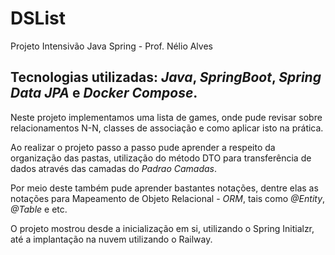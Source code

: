 # DSList
Projeto Intensivão Java Spring - Prof. Nélio Alves


## Tecnologias utilizadas: *Java*, *SpringBoot*, *Spring Data JPA* e *Docker Compose*.
Neste projeto implementamos uma lista de games, onde pude revisar sobre relacionamentos N-N, 
classes de associação e como aplicar isto na prática.

Ao realizar o projeto passo a passo pude aprender a respeito da organização das pastas, 
utilização do método DTO para transferência de dados através das camadas do *Padrao Camadas*.

Por meio deste também pude aprender bastantes notações, dentre elas as notações para Mapeamento de Objeto Relacional - *ORM*,
tais como *@Entity*, *@Table* e etc.

O projeto mostrou desde a inicialização em si, utilizando o Spring Initialzr, até a implantação na nuvem utilizando o Railway.
